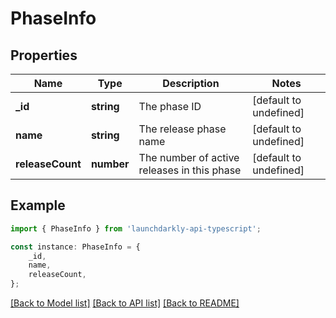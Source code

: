 # PhaseInfo


## Properties

Name | Type | Description | Notes
------------ | ------------- | ------------- | -------------
**_id** | **string** | The phase ID | [default to undefined]
**name** | **string** | The release phase name | [default to undefined]
**releaseCount** | **number** | The number of active releases in this phase | [default to undefined]

## Example

```typescript
import { PhaseInfo } from 'launchdarkly-api-typescript';

const instance: PhaseInfo = {
    _id,
    name,
    releaseCount,
};
```

[[Back to Model list]](../README.md#documentation-for-models) [[Back to API list]](../README.md#documentation-for-api-endpoints) [[Back to README]](../README.md)

